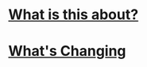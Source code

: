 # [What is this about?](https://xemrael.github.io/Chaotic-Pack/index.html)

# [What's Changing](https://xemrael.github.io/Chaotic-Pack/Planned%20to%20do.html)

